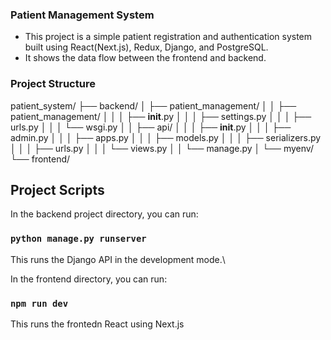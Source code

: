 ### Patient Management System

- This project is a simple patient registration and authentication system built using React(Next.js), Redux, Django, and PostgreSQL.
- It shows the data flow between the frontend and backend.

### Project Structure

patient_system/
├── backend/
│   ├── patient_management/
│   │   ├── patient_management/
│   │   │   ├── __init__.py
│   │   │   ├── settings.py
│   │   │   ├── urls.py
│   │   │   └── wsgi.py
│   │   ├── api/
│   │   │   ├── __init__.py
│   │   │   ├── admin.py
│   │   │   ├── apps.py
│   │   │   ├── models.py
│   │   │   ├── serializers.py
│   │   │   ├── urls.py
│   │   │   └── views.py
│   │   └── manage.py
│   └── myenv/
└── frontend/
## Project Scripts

In the backend project directory, you can run:
### `python manage.py runserver`
This runs the Django API in the development mode.\

In the frontend directory, you can run:
### `npm run dev`
This runs the frontedn React using Next.js

